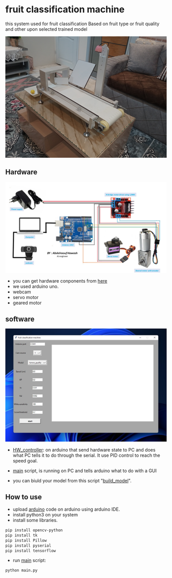 # fruit classification machine
this system used for fruit classification Based on fruit type or fruit quality and other upon selected trained model

<img src="media/view1.jpg" width="800">

## Hardware

<img src="media/circuit.jpg" width="800"/>

* you can get hardware conponents from [here](media/components.csv)
* we used arduino uno.
* webcam
* servo motor
* geared motor

## software

<img src="media/GUI.jpg" width="800"/>

* [HW_controller](arduino/HW_controller/HW_controller.ino): on arduino that send hardware state to PC and does what PC tells it to do through the serial. It use PID control to reach the speed goal.

* [main](programs/main.py) script, is running on PC and tells arduino what to do with a GUI

* you can biuld your model from this script "[build_model](programes/dataset&buildingModel/build_model.ipynb)".

## How to use

* upload [arduino](arduino/HW_controller/HW_controller.ino) code on arduino using arduino IDE.
* install python3 on your system
* install some libraries.
```
pip install opencv-python
pip install tk
pip install Pillow
pip install pyserial
pip install tensorflow

```
* run [main](programs/main.py) script:
```
python main.py
```
